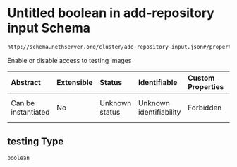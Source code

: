 # Untitled boolean in add-repository input Schema

```txt
http://schema.nethserver.org/cluster/add-repository-input.json#/properties/testing
```

Enable or disable access to testing images

| Abstract            | Extensible | Status         | Identifiable            | Custom Properties | Additional Properties | Access Restrictions | Defined In                                                                              |
| :------------------ | :--------- | :------------- | :---------------------- | :---------------- | :-------------------- | :------------------ | :-------------------------------------------------------------------------------------- |
| Can be instantiated | No         | Unknown status | Unknown identifiability | Forbidden         | Allowed               | none                | [add-repository-input.json\*](cluster/add-repository-input.json "open original schema") |

## testing Type

`boolean`
